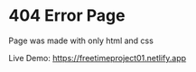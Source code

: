 # 404 Error Page

Page was made with only html and css

Live Demo: https://freetimeproject01.netlify.app